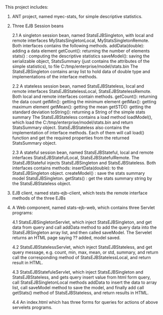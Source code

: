 This project includes:

1. ANT project, named myec-stats, for simple descriptive statistics. 
2. Three EJB Session beans

	2.1 A singleton session bean, named StatsEJBSingleton, with local and remote interfaces MyStatsSingletonLocal, MyStatsSingletonRemote. 
		Both interfaces contains the following methods.
			addData(double): adding a data element
			getCount(): returning the number of elements
			stats() : computing the descriptive statistics
			saveModel(): saving the serializable object, StatsSummary (just contains the attributes of the simple statistics), to file C:/tmp/enterprise/model/stats.bin
		The StatsEJBSingleton contains array list to hold data of double type and implementations of the interface methods.
	
	2.2 A stateless session bean, named StatsEJBStateless, local and remote interfaces StatsEJBStatelessLocal, StatsEJBStatelessRemote. 
		Both local and remote interfaces contain methods.
			getCount(): returning the data count
			getMin():   getting the minimum element
			getMax():   getting maximum element
			getMean():  getting the mean
			getSTD():   getting the standard deviation
			toString(): returning a String of the simple stats summary
		The StatsEJBStateless contains a load method loadModel(), which load the C:/tmp/enterprise/model/stats.bin and return StatsSummary object. StatsEJBStateless also contains the implementation of interface methods. Each of them will call load() function and get the required properties from the returned StatsSummary object.
	
	2.3 A stateful session bean, named StatsEJBStateful, local and remote interfaces StatsEJBStatefulLocal, StatsEJBStatefulRemote. 
		The StatsEJBStateful injects StatsEJBSingleton 	and	  StatsEJBStateless. Both interfaces contains methods:
			insertData(double): to the StatsEJBSingleton object.
			createModel() : save the stats summary model StatsEJBSingleton. 
			getStats() : get the stats summary string by the StatsEJBStateless object. 
3. EJB client, named stats-ejb-client, which tests the remote interface methods of the three EJBs
4. A Web component, named stats-ejb-web, which contains three Servlet programs:
   
   4.1 StatsEJBSingletonServlet, which inject StatsEJBSingleton, and get data from query and call addData method to add the query data into the StatsEJBSingleton array list, 
		and then called saveModel. The Servelet returns an HTML page saying ?? added, model saved.
	
	4.2 StatsEJBStatelessServlet, which inject StatsEJBStateless, and get query message, e.g. count, min, max, mean, or std, summary, and return call the corresponding method 
		of StatsEJBStatelessLocal, and return result in HTML.
	
	4.3 StatsEJBStatefuleServlet, which inject StatsEJBSingleton and StatsEJBStateless, and gets query insert value from html form query, call StatsEJBSingletonLocal methods 
		addData to insert the data to array list, call saveModel method to save the model, and finally add call getStats() method of StatsEJBStateless, and return results in HTML.
	
	4.4 An index.html which has three forms for queries for actions of above servelets programs.
